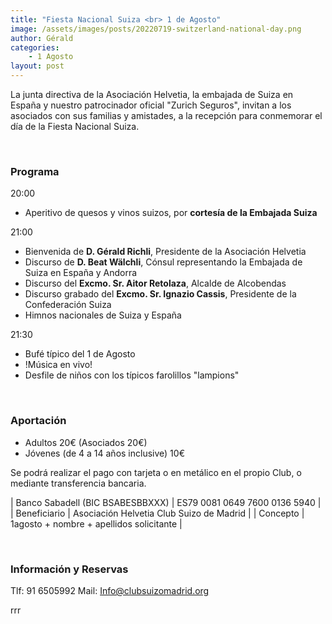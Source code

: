 ```yaml
---
title: "Fiesta Nacional Suiza <br> 1 de Agosto"
image: /assets/images/posts/20220719-switzerland-national-day.png
author: Gérald
categories:
    - 1 Agosto
layout: post
---
```

  
    
La junta directiva de la Asociación Helvetia, la embajada de Suiza en España y nuestro patrocinador oficial "Zurich Seguros", invitan a los asociados con sus familias y amistades, a la recepción para conmemorar el día de la Fiesta Nacional Suiza.
  
     
<br>                

### Programa
                
20:00
* Aperitivo de quesos y vinos suizos, por **cortesía de la Embajada Suiza**<br>  

21:00
* Bienvenida de **D. Gérald Richli**, Presidente de la Asociación Helvetia
* Discurso de **D. Beat Wälchli**, Cónsul representando la Embajada de Suiza en España y Andorra
* Discurso del **Excmo. Sr. Aitor Retolaza**, Alcalde de Alcobendas
* Discurso grabado del **Excmo. Sr. Ignazio Cassis**, Presidente de la Confederación Suiza
* Himnos nacionales de Suiza y España  
  
21:30
* Bufé típico del 1 de Agosto
* !Música en vivo!
* Desfile de niños con los típicos farolillos "lampions"

<br>

### Aportación  
  
* Adultos 20€ (Asociados 20€)
* Jóvenes (de 4 a 14 años inclusive) 10€

Se podrá realizar el pago con tarjeta o en metálico en el propio Club, o mediante transferencia bancaria.

     
   | Banco Sabadell (BIC BSABESBBXXX) | ES79 0081 0649 7600 0136 5940 |
   | Beneficiario | Asociación Helvetia Club Suizo de Madrid |
   | Concepto | 1agosto + nombre + apellidos solicitante |


<br>

### Información y Reservas  

Tlf:  91 6505992
Mail:  Info@clubsuizomadrid.org

rrr
<!-- 
<iframe src="https://docs.google.com/forms/d/e/1FAIpQLSeYYHwgjDfUW0ONLweNYnNz_VbBy344QPKSZBBg_WxDmQVraw/viewform?embedded=true" width="640" height="1385" frameborder="0" marginheight="0" marginwidth="0">Cargando…</iframe>
  
-->
  